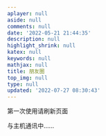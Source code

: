 ```yaml
---
aplayer: null
aside: null
comments: null
date: '2022-05-21 21:44:35'
description: null
highlight_shrink: null
katex: null
keywords: null
mathjax: null
title: 朋友圈
top_img: null
type: null
updated: '2022-07-27 08:30:43'
---
```

第一次使用请刷新页面

<!-- 挂载友链朋友圈的容器 -->

<div class="post-content">
<div id="cf-container">与主机通讯中……</div>
</div>
<!-- 加样式和功能代码 -->
<!-- 将apiurl改成你后端生成的api地址 -->
<script type="text/javascript">
  var fdataUser = {
    apiurl: 'https://friend.cxl2020mc.top/'
  }
</script>
<link rel="stylesheet" href="https://cdn.cxl2020mc.top/gh/lmm214/immmmm/themes/hello-friend/static/fcircle-beta.css">
<script type="text/javascript" src="https://cdn.cxl2020mc.top/gh/lmm214/immmmm/themes/hello-friend/static/fcircle-beta.js"></script>

